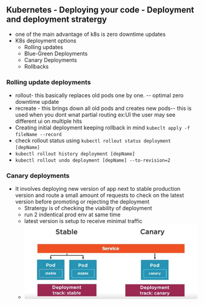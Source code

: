 ## Kubernetes - Deploying your code - Deployment and deployment stratergy

- one of the main advantage of k8s is zero downtime updates
- K8s deployment options
  - Rolling updates
  - Blue-Green Deployments
  - Canary Deployments
  - Rollbacks

### Rolling update deployments

- rollout- this basically replaces old pods one by one. -- optimal zero downtime update
- recreate - this brings down all old pods and creates new pods-- this is used when you dont wnat partial routing ex:UI the user may see different ui on multiple hits
- Creating initial deployment keeping rollback in mind ` kubeclt apply -f fileName --record `
- check rollout status using ` kubectl rollout status deployment [depName] `
- ` kubectl rollout history deployment [depName] ` 
- ` kubectl rollout undo deployment [depName] --to-revision=2 `

### Canary deployments
- It involves deploying new version of app next to stable production version and route a small amount of requests to check on the latest version before promoting or rejecting the deployment
  - Stratergy is of checking the viability of deployment
  - run 2 indentical prod env at same time
  - latest version is setup to receive minimal traffic
  - ![Canary Deployment](./deployments/canary.JPG)